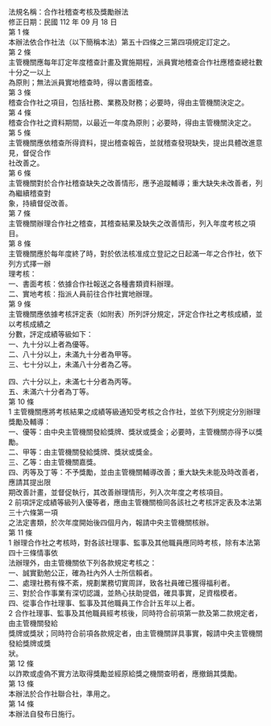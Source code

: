 法規名稱：合作社稽查考核及獎勵辦法  
修正日期：民國 112 年 09 月 18 日  
第 1 條  
本辦法依合作社法（以下簡稱本法）第五十四條之三第四項規定訂定之。  
第 2 條  
主管機關應每年訂定年度稽查計畫及實施期程，派員實地稽查合作社應稽查總社數十分之一以上  
為原則；無法派員實地稽查時，得以書面稽查。  
第 3 條  
稽查合作社之項目，包括社務、業務及財務；必要時，得由主管機關決定之。  
第 4 條  
稽查合作社之資料期間，以最近一年度為原則；必要時，得由主管機關決定之。  
第 5 條  
主管機關應依稽查所得資料，提出稽查報告，並就稽查發現缺失，提出具體改進意見，督促合作  
社改善之。  
第 6 條  
主管機關對於合作社稽查缺失之改善情形，應予追蹤輔導；重大缺失未改善者，列為繼續稽查對  
象，持續督促改善。  
第 7 條  
主管機關辦理合作社之稽查，其稽查結果及缺失之改善情形，列入年度考核之項目。  
第 8 條  
主管機關應於每年度終了時，對於依法核准成立登記之日起滿一年之合作社，依下列方式擇一辦  
理考核：  
一、書面考核：依據合作社報送之各種書類資料辦理。  
二、實地考核：指派人員前往合作社實地辦理。  
第 9 條  
主管機關應依據考核評定表（如附表）所列評分規定，評定合作社之考核成績，並以考核成績之  
分數，評定成績等級如下：  
一、九十分以上者為優等。  
二、八十分以上，未滿九十分者為甲等。  
三、七十分以上，未滿八十分者為乙等。  


四、六十分以上，未滿七十分者為丙等。  
五、未滿六十分者為丁等。  
第 10 條  
1 主管機關應將考核結果之成績等級通知受考核之合作社，並依下列規定分別辦理獎勵及輔導：  
一、優等：由中央主管機關發給獎牌、獎狀或獎金；必要時，主管機關亦得予以獎勵。  
二、甲等：由主管機關發給獎牌、獎狀或獎金。  
三、乙等：由主管機關嘉獎。  
四、丙等及丁等：不予獎勵，並由主管機關輔導改善；重大缺失未能及時改善者，應請其提出限  
期改善計畫，並督促執行，其改善辦理情形，列入次年度之考核項目。  
2 前項評定成績等級列入優等者，應由主管機關檢同各該社之考核評定表及本法第三十六條第一項  
之法定書類，於次年度開始後四個月內，報請中央主管機關核辦。  
第 11 條  
1 辦理合作社之考核時，對各該社理事、監事及其他職員應同時考核，除有本法第四十三條情事依  
法辦理外，由主管機關依下列各款規定考核之：  
一、誠實勤勉公正，確為社內外人士所信賴者。  
二、處理社務有條不紊，規劃業務切實周詳，致各社員確已獲得福利者。  
三、對於合作事業有深切認識，並熱心扶助提倡，確具事實，足資楷模者。  
四、從事合作社理事、監事及其他職員工作合計五年以上者。  
2 合作社理事、監事及其他職員經考核後，同時符合前項第一款及第二款規定者，由主管機關發給  
獎牌或獎狀；同時符合前項各款規定者，由主管機關詳具事實，報請中央主管機關發給獎牌或獎  
狀。  
第 12 條  
以詐欺或虛偽不實方法取得獎勵並經原給獎之機關查明者，應撤銷其獎勵。  
第 13 條  
本辦法於合作社聯合社，準用之。  
第 14 條  
本辦法自發布日施行。  


